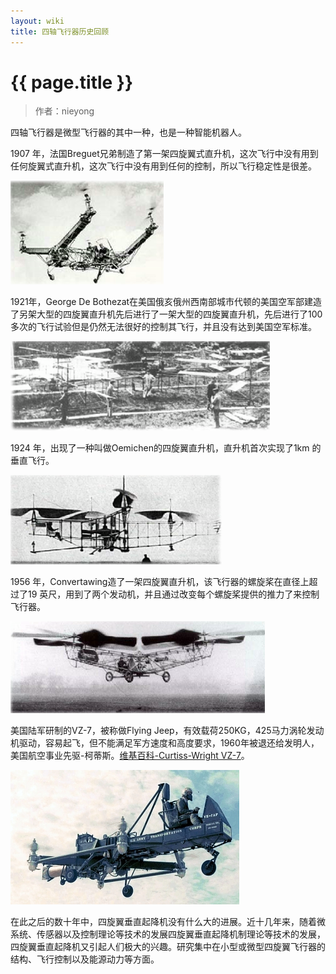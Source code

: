 ```yaml
---
layout: wiki
title: 四轴飞行器历史回顾
---
```


# {{ page.title }}

> 作者：nieyong

四轴飞行器是微型飞行器的其中一种，也是一种智能机器人。

1907 年，法国Breguet兄弟制造了第一架四旋翼式直升机，这次飞行中没有用到任何旋翼式直升机，这次飞行中没有用到任何的控制，所以飞行稳定性是很差。

![](/assets/img/history-1.png)

1921年，George De Bothezat在美国俄亥俄州西南部城市代顿的美国空军部建造了另架大型的四旋翼直升机先后进行了一架大型的四旋翼直升机，先后进行了100多次的飞行试验但是仍然无法很好的控制其飞行，并且没有达到美国空军标准。 

![](/assets/img/history-2.png)

1924 年，出现了一种叫做Oemichen的四旋翼直升机，直升机首次实现了1km 的垂直飞行。

![](/assets/img/history-3.png)

1956 年，Convertawing造了一架四旋翼直升机，该飞行器的螺旋桨在直径上超过了19 英尺，用到了两个发动机，并且通过改变每个螺旋桨提供的推力了来控制飞行器。

![](/assets/img/history-4.png)

美国陆军研制的VZ-7，被称做Flying Jeep，有效载荷250KG，425马力涡轮发动机驱动，容易起飞，但不能满足军方速度和高度要求，1960年被退还给发明人，美国航空事业先驱-柯蒂斯。[维基百科-Curtiss-Wright VZ-7](http://en.wikipedia.org/wiki/Curtiss-Wright_VZ-7)。

![](/assets/img/VZ-7.jpg)

在此之后的数十年中，四旋翼垂直起降机没有什么大的进展。近十几年来，随着微系统、传感器以及控制理论等技术的发展四旋翼垂直起降机制理论等技术的发展，四旋翼垂直起降机又引起人们极大的兴趣。研究集中在小型或微型四旋翼飞行器的结构、飞行控制以及能源动力等方面。

